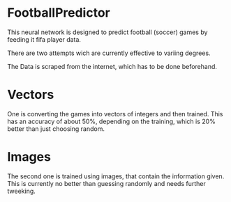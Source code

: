 # FootballPredictor
 
This neural network is designed to predict football (soccer) games by feeding it fifa player data.

There are two attempts wich are currently effective to variing degrees.

The Data is scraped from the internet, which has to be done beforehand.

# Vectors

One is converting the games into vectors of integers and then trained. This has an accuracy of about 50%, depending on the training, which is 20% better than just choosing random.

# Images

The second one is trained using images, that contain the information given. This is currently no better than guessing randomly and needs further tweeking.